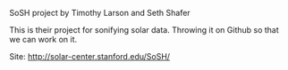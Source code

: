 SoSH project by Timothy Larson and Seth Shafer

This is their project for sonifying solar data. Throwing it on Github so that we can work on it.

Site: http://solar-center.stanford.edu/SoSH/